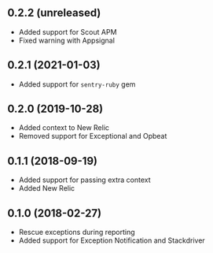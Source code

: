 ## 0.2.2 (unreleased)

- Added support for Scout APM
- Fixed warning with Appsignal

## 0.2.1 (2021-01-03)

- Added support for `sentry-ruby` gem

## 0.2.0 (2019-10-28)

- Added context to New Relic
- Removed support for Exceptional and Opbeat

## 0.1.1 (2018-09-19)

- Added support for passing extra context
- Added New Relic

## 0.1.0 (2018-02-27)

- Rescue exceptions during reporting
- Added support for Exception Notification and Stackdriver
